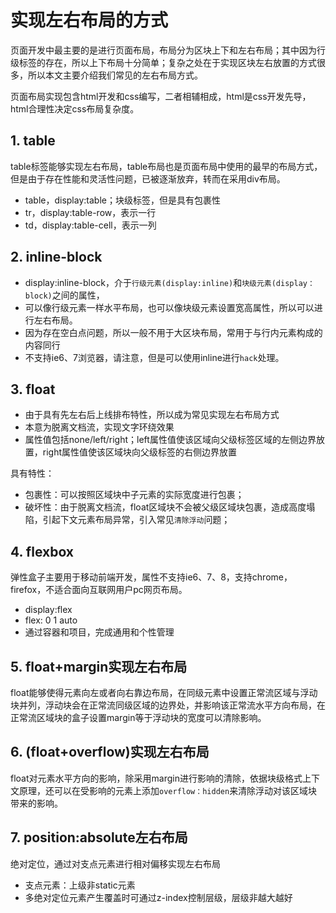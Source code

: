 # 实现左右布局的方式

页面开发中最主要的是进行页面布局，布局分为区块上下和左右布局；其中因为行级标签的存在，所以上下布局十分简单；复杂之处在于实现区块左右放置的方式很多，所以本文主要介绍我们常见的左右布局方式。

页面布局实现包含html开发和css编写，二者相辅相成，html是css开发先导，html合理性决定css布局复杂度。

## 1. table

table标签能够实现左右布局，table布局也是页面布局中使用的最早的布局方式，但是由于存在性能和灵活性问题，已被逐渐放弃，转而在采用div布局。

- table，display:table；块级标签，但是具有包裹性
- tr，display:table-row，表示一行
- td，display:table-cell，表示一列 


## 2. inline-block

- display:inline-block，介于`行级元素(display:inline)`和`块级元素(display：block)`之间的属性，
- 可以像行级元素一样水平布局，也可以像块级元素设置宽高属性，所以可以进行左右布局。
- 因为存在空白点问题，所以一般不用于大区块布局，常用于与行内元素构成的内容同行
- 不支持ie6、7浏览器，请注意，但是可以使用inline进行`hack`处理。


## 3. float

- 由于具有先左右后上线排布特性，所以成为常见实现左右布局方式
- 本意为脱离文档流，实现文字环绕效果
- 属性值包括none/left/right；left属性值使该区域向父级标签区域的左侧边界放置，right属性值使该区域块向父级标签的右侧边界放置

具有特性：
- 包裹性：可以按照区域块中子元素的实际宽度进行包裹；
- 破坏性：由于脱离文档流，float区域块不会被父级区域块包裹，造成高度塌陷，引起下文元素布局异常，引入常见`清除浮动`问题；


## 4. flexbox

弹性盒子主要用于移动前端开发，属性不支持ie6、7、8，支持chrome，firefox，不适合面向互联网用户pc网页布局。

- display:flex
- flex: 0 1 auto
- 通过容器和项目，完成通用和个性管理

## 5. float+margin实现左右布局

float能够使得元素向左或者向右靠边布局，在同级元素中设置正常流区域与浮动块并列，浮动块会在正常流同级区域的边界处，并影响该正常流水平方向布局，在正常流区域块的盒子设置margin等于浮动块的宽度可以清除影响。


## 6. (float+overflow)实现左右布局

float对元素水平方向的影响，除采用margin进行影响的清除，依据块级格式上下文原理，还可以在受影响的元素上添加`overflow：hidden`来清除浮动对该区域块带来的影响。


## 7. position:absolute左右布局

绝对定位，通过对支点元素进行相对偏移实现左右布局

- 支点元素：上级非static元素
- 多绝对定位元素产生覆盖时可通过z-index控制层级，层级非越大越好
